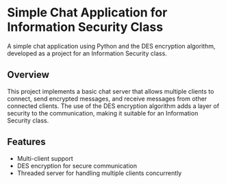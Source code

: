 # Simple Chat Application for Information Security Class

A simple chat application using Python and the DES encryption algorithm, developed as a project for an Information Security class.

## Overview

This project implements a basic chat server that allows multiple clients to connect, send encrypted messages, and receive messages from other connected clients. The use of the DES encryption algorithm adds a layer of security to the communication, making it suitable for an Information Security class.

## Features

- Multi-client support
- DES encryption for secure communication
- Threaded server for handling multiple clients concurrently